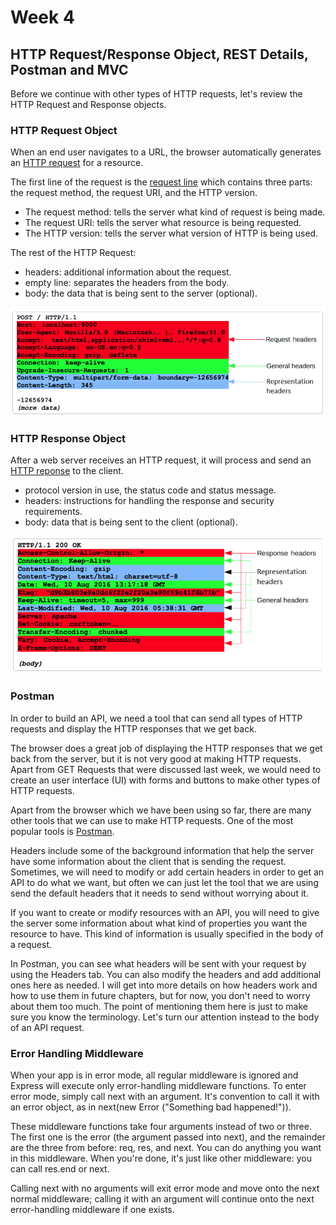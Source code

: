 # Week 4

##  HTTP Request/Response Object, REST Details, Postman and MVC

Before we continue with other types of HTTP requests, let's review the HTTP Request and Response objects.

### HTTP Request Object

When an end user navigates to a URL, the browser automatically generates an [HTTP request](https://developer.mozilla.org/en-US/docs/Web/HTTP/Messages#http_requests) for a resource. 

The first line of the request is the [request line](https://developer.mozilla.org/en-US/docs/Web/HTTP/Messages#start_line) which contains three parts: the request method, the request URI, and the HTTP version.
  - The request method: tells the server what kind of request is being made.
  - The request URI: tells the server what resource is being requested.
  - The HTTP version: tells the server what version of HTTP is being used.

The rest of the HTTP Request:

 - headers: additional information about the request.
 - empty line: separates the headers from the body. 
 - body: the data that is being sent to the server (optional).

![http request](images/http-request.png)


### HTTP Response Object

After a web server receives an HTTP request, it will process and send an [HTTP reponse](https://developer.mozilla.org/en-US/docs/Web/HTTP/Messages#http_responses) to the client. 

 - protocol version in use, the status code and status message. 
 - headers: instructions for handling the response and security requirements. 
 - body: data that is being sent to the client (optional). 

![http response](images/http-response.png)

### Postman

In order to build an API, we need a tool that can send all types of HTTP requests and display the HTTP responses that we get back.

The browser does a great job of displaying the HTTP responses that we get back from the server, but it is not very good at making HTTP requests. 
Apart from GET Requests that were discussed last week, we would need to create an user interface (UI) with forms and buttons to make other types of HTTP requests.

Apart from the browser which we have been using so far, there are many other tools that we can use to make HTTP requests.
One of the most popular tools is [Postman](https://www.getpostman.com/).

Headers include some of the background information that help the server have some information about the client that is sending the request. 
Sometimes, we will need to modify or add certain headers in order to get an API to do what we want, but often we can just let the tool that we are using send the default headers that it needs to send without worrying about it.

If you want to create or modify resources with an API, you will need to give the server some information about what kind of properties you want the resource to have. This kind of information is usually specified in the body of a request.


In Postman, you can see what headers will be sent with your request by using the Headers tab. You can also modify the headers and add additional ones here as needed. I will get into more details on how headers work and how to use them in future chapters, but for now, you don't need to worry about them too much. The point of mentioning them here is just to make sure you know the terminology. Let's turn our attention instead to the body of an API request.



### Error Handling Middleware

When your app is in error mode, all regular middleware is ignored and Express will execute only error-handling middleware functions. 
To enter error mode, simply call next with an argument. It's convention to call it with an error object, as in next(new Error ("Something bad happened!")).

These middleware functions take four arguments instead of two or three. The first one is the error (the argument passed into next), 
and the remainder are the three from before: req, res, and next. You can do anything you want in this middleware. 
When you're done, it's just like other middleware: you can call res.end or next. 

Calling next with no arguments will exit error mode and move onto the next normal middleware; calling it with an argument will continue onto the next error-handling middleware if one exists.